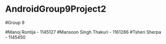 # AndroidGroup9Project2

#Group 9

#Manoj Rontija - 1145127
#Mansoon Singh Thakuri - 1161286
#Tsheri Sherpa - 1145450
